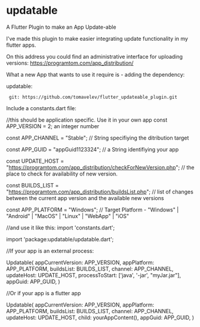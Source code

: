 # updatable

A Flutter Plugin to make an App Update-able

I've made this plugin to make easier integrating update functionality in my flutter apps. 

On this address you could find an administrative interface for uploading versions: 
https://programtom.com/app_distribution/

What a new App that wants to use it require is - adding the dependency: 


 updatable:
 
     git: https://github.com/tomavelev/flutter_updateable_plugin.git


Include a constants.dart file:

//this should be application specific. Use it in your own app
const APP_VERSION = 2; an integer number

const APP_CHANNEL = "Stable"; // String specifiying the ditribution target 

const APP_GUID = "appGuid1123324"; // a String identifiying your app

const UPDATE_HOST = "https://programtom.com/app_distribution/checkForNewVersion.php"; // the place to check for availability of new version. 

const BUILDS_LIST = "https://programtom.com/app_distribution/buildsList.php"; // list of changes between the current app version and the available new versions

const APP_PLATFORM = "Windows"; // Target Platform -  "Windows" | "Android" | "MacOS" | "Linux" | "WebApp" | "iOS"


//and use it like this:
import 'constants.dart';

import 'package:updatable/updatable.dart';

//If your app is an external process:

Updatable(
          appCurrentVersion: APP_VERSION,
          appPlatform: APP_PLATFORM,
          buildsList: BUILDS_LIST,
          channel: APP_CHANNEL,
          updateHost: UPDATE_HOST,
          processToStart: ['java', '-jar', "myJar.jar"],
          appGuid: APP_GUID,
        )

//Or if your app is a flutter app

Updatable(
          appCurrentVersion: APP_VERSION,
          appPlatform: APP_PLATFORM,
          buildsList: BUILDS_LIST,
          channel: APP_CHANNEL,
          updateHost: UPDATE_HOST,
          child: yourAppContent(),
          appGuid: APP_GUID,
        )
